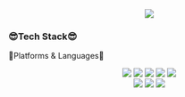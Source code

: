 <div align=center>
	<img src="https://capsule-render.vercel.app/api?type=waving&color=auto&height=200&section=header&text=Eunjoo%20Github&fontSize=90" />	
</div
<div align=center>
	<h3>😎Tech Stack😎</h3>
	<p>💙Platforms & Languages💙</p>
</div>

<div align="center">
  <img src="https://img.shields.io/badge/JavaScript-F7DF1E?style=flat&logo=JavaScript&logoColor=white" />
	<img src="https://img.shields.io/badge/HTML5-E34F26?style=flat&logo=HTML5&logoColor=white" />
	<img src="https://img.shields.io/badge/CSS3-1572B6?style=flat&logo=CSS3&logoColor=white" />
  <img src="https://img.shields.io/badge/Bootstrap-7952B3?style=flat&logo=Bootstrap&logoColor=white" />
  <img src="https://img.shields.io/badge/React-#61DAFB?style=flat&logo=React&logoColor=white"/>
  <br>
  <img src="https://img.shields.io/badge/Android Studio-#3DDC84?style=flat&logo=Android Studio&logoColor=white"/>
  <img src="https://img.shields.io/badge/Node.js-#339933?style=flat&logo=Node.j&logoColor=white"/>
  <img src="https://img.shields.io/badge/Firebase-#FFCA28?style=flat&logo=Firebase&logoColor=white"/>
</div>
